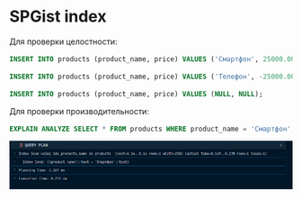# SPGist index

Для проверки целостности:

```sql
INSERT INTO products (product_name, price) VALUES ('Смартфон', 25000.000);
```

```sql
INSERT INTO products (product_name, price) VALUES ('Телефон', -25000.000);
```

```sql
INSERT INTO products (product_name, price) VALUES (NULL, NULL);
```

Для проверки производительности:

```sql
EXPLAIN ANALYZE SELECT * FROM products WHERE product_name = 'Смартфон';
```

![img.png](images/img.png)